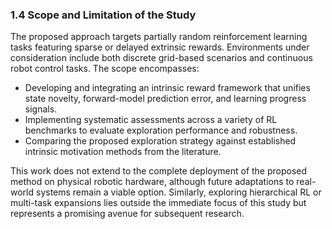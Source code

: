 ### 1.4 Scope and Limitation of the Study

The proposed approach targets partially random reinforcement learning tasks featuring sparse or delayed extrinsic rewards. Environments under consideration include both discrete grid-based scenarios and continuous robot control tasks. The scope encompasses:
- Developing and integrating an intrinsic reward framework that unifies state novelty, forward-model prediction error, and learning progress signals.
- Implementing systematic assessments across a variety of RL benchmarks to evaluate exploration performance and robustness.
- Comparing the proposed exploration strategy against established intrinsic motivation methods from the literature.

This work does not extend to the complete deployment of the proposed method on physical robotic hardware, although future adaptations to real-world systems remain a viable option. Similarly, exploring hierarchical RL or multi-task expansions lies outside the immediate focus of this study but represents a promising avenue for subsequent research.
